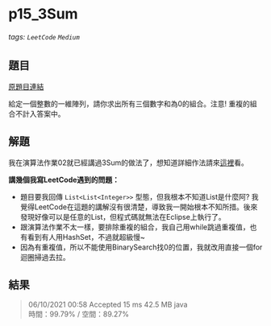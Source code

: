 # p15_3Sum

###### tags: `LeetCode` `Medium`

## 題目
[原題目連結](https://leetcode.com/problems/3sum/)

給定一個整數的一維陣列，請你求出所有三個數字和為0的組合。注意! 重複的組合不計入答案中。

## 解題
我在演算法作業02就已經講過3Sum的做法了，想知道詳細作法請來[這裡](https://hackmd.io/ciP3-k6NSRiUaPT-SDEbTw)看。

**講幾個我寫LeetCode遇到的問題：**

* 題目要我回傳 `List<List<Integer>>` 型態，但我根本不知道List是什麼阿? 我覺得LeetCode在這題的講解沒有很清楚，導致我一開始根本不知所措。後來發現好像可以是任意的List，但程式碼就無法在Eclipse上執行了。
* 跟演算法作業不太一樣，要排除重複的組合，我自己用while跳過重複值，也有看到有人用HashSet，不過就超級慢~
* 因為有重複值，所以不能使用BinarySearch找0的位置，我就改用直接一個for迴圈掃過去拉。

## 結果
> 06/10/2021 00:58	Accepted	15 ms	42.5 MB	java  
> 時間：99.79% / 空間：89.27%